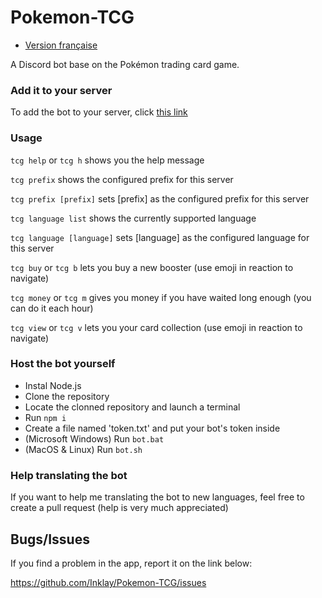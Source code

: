 # Pokemon-TCG

* [Version française](README-fr.md)

A Discord bot base on the Pokémon trading card game.

### Add it to your server

To add the bot to your server, click [this link](https://discord.com/api/oauth2/authorize?client_id=772212678772654100&permissions=10304&scope=bot)

### Usage
```tcg help``` or ```tcg h``` shows you the help message

```tcg prefix``` shows the configured prefix for this server

```tcg prefix [prefix]``` sets [prefix] as the configured prefix for this server

```tcg language list``` shows the currently supported language

```tcg language [language]``` sets [language] as the configured language for this server

```tcg buy``` or ```tcg b``` lets you buy a new booster (use emoji in reaction to navigate)

```tcg money``` or ```tcg m``` gives you money if you have waited long enough (you can do it each hour)

```tcg view``` or ```tcg v``` lets you your card collection (use emoji in reaction to navigate)

### Host the bot yourself

- Instal Node.js
- Clone the repository
- Locate the clonned repository and launch a terminal
- Run ```npm i```
- Create a file named 'token.txt' and put your bot's token inside
- (Microsoft Windows) Run ```bot.bat``` 
- (MacOS & Linux) Run ```bot.sh```

### Help translating the bot

If you want to help me translating the bot to new languages, feel free to create a pull request (help is very much appreciated)

## Bugs/Issues
If you find a problem in the app, report it on the link below:

https://github.com/Inklay/Pokemon-TCG/issues